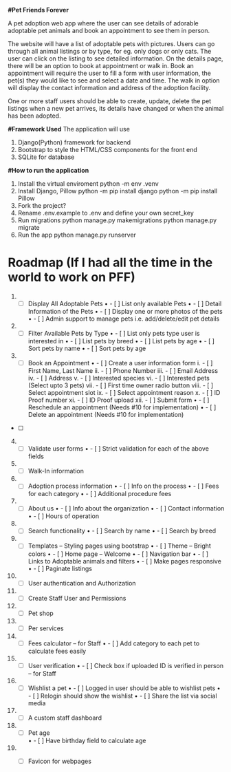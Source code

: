 **#Pet Friends Forever**

A pet adoption web app where the user can see details of adorable adoptable pet animals and book an appointment to see them in person.

The website will have a list of adoptable pets with pictures. Users can go through all animal listings or by type, for eg. only dogs or only cats.
The user can click on the listing to see detailed information. On the details page, there will be an option to book at appointment or walk in. Book an appointment will require the user to fill a form with user information, the pet(s) they would like to see and select a date and time. The walk in option will display the contact information and address of the adoption facility.

One or more staff users should be able to create, update, delete the pet listings when a new pet arrives, its details have changed or when the animal has been adopted.

**#Framework Used**
The application will use 
1. Django(Python) framework for backend
2. Bootstrap to style the HTML/CSS components for the front end
3. SQLite for database

**#How to run the application**
1. Install the virtual enviroment
   python -m env .venv
2. Install Django, Pillow
   python -m pip install django
   python -m pip install Pillow
3. Fork the project?
4. Rename .env.example to .env and define your own secret_key
4. Run migrations
   python manage.py makemigrations
   python manage.py migrate
5. Run the app 
   python manage.py runserver
   
# Roadmap (If I had all the time in the world to work on PFF)

1.	 - [ ] Display All Adoptable Pets
•	 - [ ] List only available Pets 
•	 - [ ] Detail Information of the Pets
•	 - [ ] Display one or more photos of the pets
•	 - [ ] Admin support to manage pets i.e. add/delete/edit pet details
2.	 - [ ] Filter Available Pets by Type
•	 - [ ] List only pets type user is interested in 
•	 - [ ] List pets by breed
•	 - [ ] List pets by age 
•	 - [ ] Sort pets by name
•	 - [ ] Sort pets by age
3.	 - [ ] Book an Appointment
•	 - [ ] Create a user information form 
i.	 - [ ] First Name, Last Name
ii.	 - [ ] Phone Number
iii.	 - [ ] Email Address
iv.	 - [ ] Address
v.	 - [ ] Interested species
vi.	 - [ ] Interested pets (Select upto 3 pets)
vii.	 - [ ] First time owner radio button 
viii.	 - [ ] Select appointment slot
ix.	 - [ ] Select appointment reason
x.	 - [ ] ID Proof number
xi.	 - [ ] ID Proof upload
xii.	 - [ ] Submit form
•	 - [ ] Reschedule an appointment (Needs #10 for implementation)
•	 - [ ] Delete an appointment (Needs #10 for implementation)
 - [ ] 
4.	 - [ ] Validate user forms
•	 - [ ] Strict validation for each of the above fields
5.	 - [ ] Walk-In information
6.	 - [ ] Adoption process information
•	 - [ ] Info on the process
•	 - [ ] Fees for each category
•	 - [ ] Additional procedure fees
7.	 - [ ] About us
•	 - [ ] Info about the organization
•	 - [ ] Contact information
•	 - [ ] Hours of operation
8.	 - [ ] Search functionality
•	 - [ ] Search by name
•	 - [ ] Search by breed
9.	 - [ ] Templates – Styling pages using bootstrap
•	 - [ ] Theme – Bright colors
•	 - [ ] Home page – Welcome
•	 - [ ] Navigation bar
•	 - [ ] Links to Adoptable animals and filters
•	 - [ ] Make pages responsive
•	 - [ ] Paginate listings
10.	 - [ ] User authentication and Authorization
11.	 - [ ] Create Staff User and Permissions
12.	 - [ ] Pet shop
13.	 - [ ] Per services
14.	 - [ ] Fees calculator – for Staff
•	 - [ ] Add category to each pet to calculate fees easily
15.	 - [ ] User verification 
•	 - [ ] Check box if uploaded ID is verified in person – for Staff
16.	 - [ ]  Wishlist a pet
•	 - [ ] Logged in user should be able to wishlist pets
•	 - [ ] Relogin should show the wishlist
•	 - [ ] Share the list via social media
17.	 - [ ] A custom staff dashboard
18.	 - [ ] Pet age	
•	 - [ ] Have birthday field to calculate age
19.	 - [ ] Favicon for webpages


  
